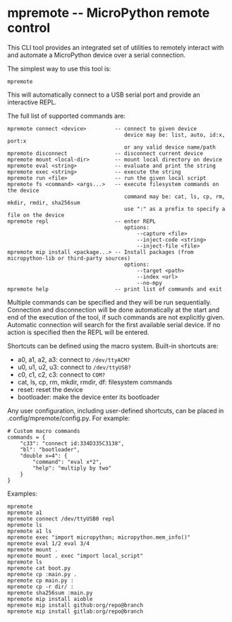 # mpremote -- MicroPython remote control

This CLI tool provides an integrated set of utilities to remotely interact with
and automate a MicroPython device over a serial connection.

The simplest way to use this tool is:

    mpremote

This will automatically connect to a USB serial port and provide an interactive REPL.

The full list of supported commands are:

    mpremote connect <device>         -- connect to given device
                                         device may be: list, auto, id:x, port:x
                                         or any valid device name/path
    mpremote disconnect               -- disconnect current device
    mpremote mount <local-dir>        -- mount local directory on device
    mpremote eval <string>            -- evaluate and print the string
    mpremote exec <string>            -- execute the string
    mpremote run <file>               -- run the given local script
    mpremote fs <command> <args...>   -- execute filesystem commands on the device
                                         command may be: cat, ls, cp, rm, mkdir, rmdir, sha256sum
                                         use ":" as a prefix to specify a file on the device
    mpremote repl                     -- enter REPL
                                         options:
                                             --capture <file>
                                             --inject-code <string>
                                             --inject-file <file>
    mpremote mip install <package...> -- Install packages (from micropython-lib or third-party sources)
                                         options:
                                             --target <path>
                                             --index <url>
                                             --no-mpy
    mpremote help                     -- print list of commands and exit

Multiple commands can be specified and they will be run sequentially.  Connection
and disconnection will be done automatically at the start and end of the execution
of the tool, if such commands are not explicitly given.  Automatic connection will
search for the first available serial device.  If no action is specified then the
REPL will be entered.

Shortcuts can be defined using the macro system.  Built-in shortcuts are:

- a0, a1, a2, a3: connect to `/dev/ttyACM?`
- u0, u1, u2, u3: connect to `/dev/ttyUSB?`
- c0, c1, c2, c3: connect to `COM?`
- cat, ls, cp, rm, mkdir, rmdir, df: filesystem commands
- reset: reset the device
- bootloader: make the device enter its bootloader

Any user configuration, including user-defined shortcuts, can be placed in
.config/mpremote/config.py.  For example:

    # Custom macro commands
    commands = {
        "c33": "connect id:334D335C3138",
        "bl": "bootloader",
        "double x=4": {
            "command": "eval x*2",
            "help": "multiply by two"
        }
    }

Examples:

    mpremote
    mpremote a1
    mpremote connect /dev/ttyUSB0 repl
    mpremote ls
    mpremote a1 ls
    mpremote exec "import micropython; micropython.mem_info()"
    mpremote eval 1/2 eval 3/4
    mpremote mount .
    mpremote mount . exec "import local_script"
    mpremote ls
    mpremote cat boot.py
    mpremote cp :main.py .
    mpremote cp main.py :
    mpremote cp -r dir/ :
    mpremote sha256sum :main.py
    mpremote mip install aioble
    mpremote mip install github:org/repo@branch
    mpremote mip install gitlab:org/repo@branch
